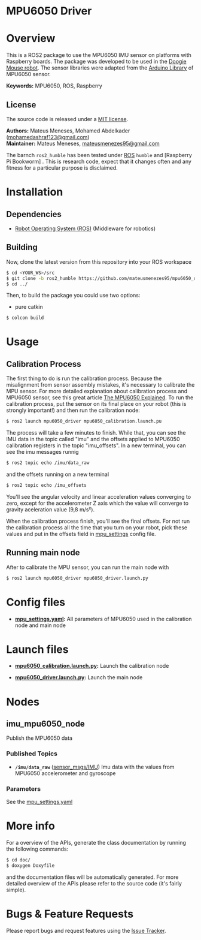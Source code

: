 # MPU6050 Driver

# Overview
This is a ROS2 package to use the MPU6050 IMU sensor on platforms with Raspberry
boards. The package was developed to be used in the [Doogie Mouse robot]. The
sensor libraries were adapted from the [Arduino Library] of MPU6050 sensor.

**Keywords:** MPU6050, ROS, Raspberry

## License
The source code is released under a [MIT license](LICENSE).

**Authors:** Mateus Meneses, Mohamed Abdelkader (mohamedashraf123@gmail.com)  
**Maintainer:** Mateus Meneses, mateusmenezes95@gmail.com

The barnch `ros2_humble` has been tested under [ROS] `humble` and [Raspberry Pi Bookworm] .
This is research code, expect that it changes often and any fitness for a
particular purpose is disclaimed.

# Installation

## Dependencies

- [Robot Operating System (ROS)](http://wiki.ros.org) (Middleware for robotics)

## Building

Now, clone the latest version from this repository into your ROS workspace

```sh
$ cd <YOUR_WS>/src
$ git clone -b ros2_humble https://github.com/mateusmenezes95/mpu6050_driver.git
$ cd ../
```

Then, to build the package you could use two options:

- pure catkin
```sh
$ colcon build
```

# Usage

## Calibration Process

The first thing to do is run the calibration process. Because the misalignment
from sensor assembly mistakes, it's necessary to calibrate the MPU sensor. For
more detailed explanation about calibration process and MPU6050 sensor, see this
great article [The MPU6050 Explained]. To run the calibration process, put the
sensor on its final place on your robot (this is strongly important!) and then
run the calibration node:

```sh
$ ros2 launch mpu6050_driver mpu6050_calibration.launch.pu
```

The process will take a few minutes to finish. While that, you can see the IMU
data in the topic called "imu" and the offsets applied to MPU6050 calibration
registers in the topic "imu_offsets". In a new terminal, you can see the imu
messages runnig

```sh
$ ros2 topic echo /imu/data_raw
```

and the offsets running on a new terminal

```sh
$ ros2 topic echo /imu_offsets
```

You'll see the angular velocity and linear acceleration values converging to
zero, except for the accelerometer Z axis which the value will converge to gravity
aceleration value (9,8 m/s²).

When the calibration process finish, you'll see the final offsets. For not run
the calibration process all the time that you turn on your robot, pick these
values and put in the offsets field in [mpu_settings](config/mpu_settings.yaml)
config file.

## Running main node

After to calibrate the MPU sensor, you can run the main node with

```sh
$ ros2 launch mpu6050_driver mpu6050_driver.launch.py
```

# Config files

* **[mpu_settings.yaml]:** All parameters of MPU6050 used in the calibration node
and main node

# Launch files

* **[mpu6050_calibration.launch.py](launch/mpu6050_calibration.launch.py):** Launch the
calibration node

* **[mpu6050_driver.launch.py](launch/mpu6050_driver.launch.py):** Launch the main node

# Nodes

## imu_mpu6050_node

Publish the MPU6050 data

### Published Topics
* **`/imu/data_raw`** ([sensor_msgs/IMU])
Imu data with the values from MPU6050 accelerometer and gyroscope

### Parameters

See the [mpu_settings.yaml]

# More info

For a overview of the APIs, generate the class documentation by running the
following commands:
```sh
$ cd doc/
$ doxygen Doxyfile
```
and the documentation files will be automatically generated.
For more detailed overview of the APIs please refer to the source code (it's fairly simple).

# Bugs & Feature Requests

Please report bugs and request features using the
[Issue Tracker](https://github.com/mateusmenezes95/mpu6050_driver/issues).

[ROS]: http://www.ros.org
[rviz]: http://wiki.ros.org/rviz
[Eigen]: http://eigen.tuxfamily.org
[std_srvs/Trigger]: http://docs.ros.org/api/std_srvs/html/srv/Trigger.html
[sensor_msgs/Imu]: http://docs.ros.org/api/sensor_msgs/html/msg/Imu.html
[Doogie Mouse robot]: https://github.com/Brazilian-Institute-of-Robotics/doogie
[Arduino Library]: https://github.com/ElectronicCats/mpu6050
[Raspbian Jessie]: https://www.raspberrypi.org/downloads/raspbian/
[The MPU6050 Explained]: https://mjwhite8119.github.io/Robots/mpu6050
[mpu_settings.yaml]: config/mpu_settings.yaml
